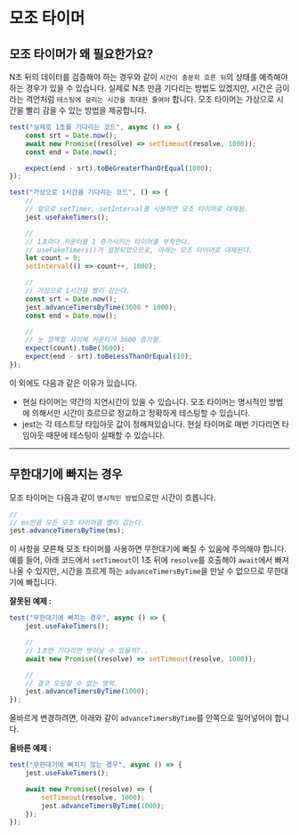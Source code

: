 # 모조 타이머

## 모조 타이머가 왜 필요한가요?

N초 뒤의 데이터를 검증해야 하는 경우와 같이 `시간이 충분히 흐른 뒤`의 상태를 예측해야 하는 경우가 있을 수 있습니다. 실제로 N초 만큼 기다리는 방법도 있겠지만, 시간은 금이라는 격언처럼 `테스팅에 걸리는 시간을 최대한 줄여야` 합니다. 모조 타이머는 가상으로 시간을 빨리 감을 수 있는 방법을 제공합니다.

```ts
test("실제로 1초를 기다리는 코드", async () => {
    const srt = Date.now();
    await new Promise((resolve) => setTimeout(resolve, 1000));
    const end = Date.now();

    expect(end - srt).toBeGreaterThanOrEqual(1000);
});
```

```ts
test("가상으로 1시간을 기다리는 코드", () => {
    //
    // 앞으로 setTimer, setInterval를 사용하면 모조 타이머로 대체됨.
    jest.useFakeTimers();

    //
    // 1초마다 카운터를 1 증가시키는 타이머를 부착한다.
    // useFakeTimers()가 설정되었으므로, 아래는 모조 타이머로 대체된다.
    let count = 0;
    setInterval(() => count++, 1000);

    //
    // 가상으로 1시간을 빨리 감는다.
    const srt = Date.now();
    jest.advanceTimersByTime(3600 * 1000);
    const end = Date.now();

    //
    // 눈 깜짝할 사이에 카운터가 3600 증가함.
    expect(count).toBe(3600);
    expect(end - srt).toBeLessThanOrEqual(10);
});
```

이 외에도 다음과 같은 이유가 있습니다.

-   현실 타이머는 약간의 지연시간이 있을 수 있습니다. 모조 타이머는 명시적인 방법에 의해서만 시간이 흐르므로 정교하고 정확하게 테스팅할 수 있습니다.
-   jest는 각 테스트당 타임아웃 값이 정해져있습니다. 현실 타이머로 매번 기다리면 타임아웃 때문에 테스팅이 실패할 수 있습니다.

---

## 무한대기에 빠지는 경우

모조 타이머는 다음과 같이 `명시적인 방법`으로만 시간이 흐릅니다.

```ts
//
// ms만큼 모든 모조 타이머를 빨리 감는다.
jest.advanceTimersByTime(ms);
```

이 사항을 모른채 모조 타이머를 사용하면 무한대기에 빠질 수 있음에 주의해야 합니다. 예를 들어, 아래 코드에서 `setTimeout`이 1초 뒤에 `resolve`를 호출해야 `await`에서 빠져나올 수 있지만, 시간을 흐르게 하는 `advanceTimersByTime`을 만날 수 없으므로 무한대기에 빠집니다.

**잘못된 예제 :**

```ts
test("무한대기에 빠지는 경우", async () => {
    jest.useFakeTimers();

    //
    // 1초만 기다리면 벗어날 수 있을까?..
    await new Promise((resolve) => setTimeout(resolve, 1000));

    //
    // 결코 도달할 수 없는 영역.
    jest.advanceTimersByTime(1000);
});
```

올바르게 변경하려면, 아래와 같이 `advanceTimersByTime`를 안쪽으로 밀어넣어야 합니다.

**올바른 예제 :**

```ts
test("무한대기에 빠지지 않는 경우", async () => {
    jest.useFakeTimers();

    await new Promise((resolve) => {
        setTimeout(resolve, 1000);
        jest.advanceTimersByTime(1000);
    });
});
```
